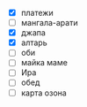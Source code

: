 - [x] платежи 
- [ ] мангала-арати
- [x] джапа
- [x] алтарь 
- [ ] оби
- [ ] майка маме
- [ ] Ира
- [ ] обед
- [ ] карта озона